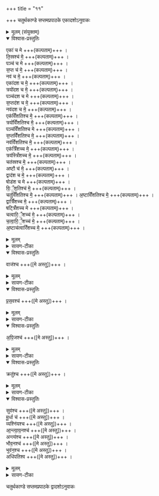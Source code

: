 +++
title = "११"

+++
चतुर्थकाण्डे सप्तमप्रपाठके एकादशोऽनुवाकः

<details><summary>मूलम् (संयुक्तम्)</summary>

एका॑ च मे ति॒स्रश्च॑ मे॒ पञ्च॑ च मे स॒प्त च॑ मे॒ नव॑ च म॒ एका॑दश च मे॒ त्रयो॑दश च मे॒ पञ्च॑दश च मे स॒प्तद॑श च मे॒ नव॑दश च म॒ एक॑विँशतिश्च मे॒ त्रयो॑विँशतिश्च मे॒ पञ्च॑विँशतिश्च मे स॒प्तविँ॑शतिश्च मे॒ नव॑विँशतिश्च म॒ एक॑त्रिँशच्च मे॒ त्रय॑स्त्रिँशच्च [19]  मे॒ चत॑स्रश्च मे॒ऽष्टौ च॑ मे॒ द्वाद॑श च मे॒ षोड॑श च मे विँश॒तिश्च॑ मे॒ चतु॑र्विँशतिश्च मे॒ऽष्टाविँ॑शतिश्च मे॒ द्वात्रिँ॑शच्च मे॒ षट्त्रिँ॑शच्च मे चत्वारि॒ँ॒शच्च॑ मे॒ चतु॑श्चत्वारिँशच्च मे॒ऽष्टाच॑त्वारिँशच्च मे॒ वाज॑श्च प्रस॒वश्चा॑पि॒जश्च॒ क्रतु॑श्च॒ सुव॑श्च मू॒र्धा च॒ व्यश्ञि॑यश्चान्त्याय॒नश्चान्त्य॑श्च भौव॒नश्च॒ भुव॑न॒श्चाधि॑पतिश्च ॥ [20]
</details>

<details open><summary>विश्वास-प्रस्तुतिः</summary>

एका॑ च मे +++(कल्पताम्)+++ ।  
ति॒स्रश्च॑ मे॒  +++(कल्पताम्)+++ ।  
पञ्च॑ च मे +++(कल्पताम्)+++ ।  
स॒प्त च॑ मे॒  +++(कल्पताम्)+++ ।  
नव॑ च मे॒  +++(कल्पताम्)+++ ।  
एका॑दश च मे॒  +++(कल्पताम्)+++ ।  
त्रयो॑दश च मे॒  +++(कल्पताम्)+++ ।  
पञ्च॑दश च मे +++(कल्पताम्)+++ ।  
स॒प्तद॑श च मे॒  +++(कल्पताम्)+++ ।  
नव॑दश च मे॒  +++(कल्पताम्)+++ ।  
एक॑विँशतिश्च मे॒  +++(कल्पताम्)+++ ।  
त्रयो॑विँशतिश्च मे॒  +++(कल्पताम्)+++ ।  
पञ्च॑विँशतिश्च मे +++(कल्पताम्)+++ ।  
स॒प्तविँ॑शतिश्च मे॒  +++(कल्पताम्)+++ ।  
नव॑विँशतिश्च मे॒  +++(कल्पताम्)+++ ।  
एक॑त्रिँशच्च मे॒  +++(कल्पताम्)+++ ।  
त्रय॑स्त्रिँशच्च मे॒ +++(कल्पताम्)+++ ।  
चत॑स्रश्च मे॒ +++(कल्पताम्)+++ ।  
अष्टौ च॑ मे॒  +++(कल्पताम्)+++ ।  
द्वाद॑श च मे॒  +++(कल्पताम्)+++ ।  
षोड॑श च मे +++(कल्पताम्)+++ ।  
वि॒ँ॒श॒तिश्च॑  मे॒  +++(कल्पताम्)+++ ।  
चतु॑र्विँशतिश्च मे॒ +++(कल्पताम्)+++ ।
अ॒ष्टाविँ॑शतिश्च मे॒  +++(कल्पताम्)+++ ।  
द्वात्रिँ॑शच्च मे॒  +++(कल्पताम्)+++ ।  
षट्त्रिँ॑शच्च मे +++(कल्पताम्)+++ ।  
चत्वारि॒ँ॒शच्च॑ मे॒  +++(कल्पताम्)+++ ।  
च॒त्वा॒रि॒ँ॒शच्च॑ मे॒  +++(कल्पताम्)+++ ।   
अ॒ष्टाच॑त्वारिँशच्च मे॒  +++(कल्पताम्)+++ ।  
</details>

<details><summary>मूलम्</summary>

एका॑ च मे +++(कल्पताम्)+++ ।  
ति॒स्रश्च॑ मे॒  +++(कल्पताम्)+++ ।  
पञ्च॑ च मे +++(कल्पताम्)+++ ।  
स॒प्त च॑ मे॒  +++(कल्पताम्)+++ ।  
नव॑ च मे॒  +++(कल्पताम्)+++ ।  
एका॑दश च मे॒  +++(कल्पताम्)+++ ।  
त्रयो॑दश च मे॒  +++(कल्पताम्)+++ ।  
पञ्च॑दश च मे +++(कल्पताम्)+++ ।  
स॒प्तद॑श च मे॒  +++(कल्पताम्)+++ ।  
नव॑दश च मे॒  +++(कल्पताम्)+++ ।  
एक॑विँशतिश्च मे॒  +++(कल्पताम्)+++ ।  
त्रयो॑विँशतिश्च मे॒  +++(कल्पताम्)+++ ।  
पञ्च॑विँशतिश्च मे +++(कल्पताम्)+++ ।  
स॒प्तविँ॑शतिश्च मे॒  +++(कल्पताम्)+++ ।  
नव॑विँशतिश्च मे॒  +++(कल्पताम्)+++ ।  
एक॑त्रिँशच्च मे॒  +++(कल्पताम्)+++ ।  
त्रय॑स्त्रिँशच्च मे॒ +++(कल्पताम्)+++ ।  
चत॑स्रश्च मे॒ +++(कल्पताम्)+++ ।  
अष्टौ च॑ मे॒  +++(कल्पताम्)+++ ।  
द्वाद॑श च मे॒  +++(कल्पताम्)+++ ।  
षोड॑श च मे +++(कल्पताम्)+++ ।  
वि॒ँ॒श॒तिश्च॑  मे॒  +++(कल्पताम्)+++ ।  
चतु॑र्विँशतिश्च मे॒ +++(कल्पताम्)+++ ।
अ॒ष्टाविँ॑शतिश्च मे॒  +++(कल्पताम्)+++ ।  
द्वात्रिँ॑शच्च मे॒  +++(कल्पताम्)+++ ।  
षट्त्रिँ॑शच्च मे +++(कल्पताम्)+++ ।  
चत्वारि॒ँ॒शच्च॑ मे॒  +++(कल्पताम्)+++ ।  
च॒त्वा॒रि॒ँ॒शच्च॑ मे॒  +++(कल्पताम्)+++ ।   
अ॒ष्टाच॑त्वारिँशच्च मे॒  +++(कल्पताम्)+++ ।  
</details>

<details><summary>सायण-टीका</summary>

२२३९ (अथ चतुर्थाष्टके सप्तमप्रपाठके एकादशोऽनुवाकः)।  
एकादशमाह –  २२४० एका च म इति ।  
एकादिशब्दाः संख्यापराः ।   
</details>

<details open><summary>विश्वास-प्रस्तुतिः</summary>

वाज॑श्च +++([मे अस्तु])+++  ।    
</details>

<details><summary>मूलम्</summary>

वाज॑श्च +++([मे अस्तु])+++  ।    
</details>

<details><summary>सायण-टीका</summary>

वाजादयः सर्वे मम सन्त्विति शेषः ।  
वाजोऽन्नम् ।  
</details>

<details open><summary>विश्वास-प्रस्तुतिः</summary>

प्र॒स॒वश्च॑ +++([मे अस्तु])+++  ।    
</details>

<details><summary>मूलम्</summary>

प्र॒स॒वश्च॑ +++([मे अस्तु])+++  ।    
</details>

<details><summary>सायण-टीका</summary>

प्रसवस्तस्योत्पत्तिः ।  
</details>

<details open><summary>विश्वास-प्रस्तुतिः</summary>

अ॒पि॒जश्च॑ +++([मे अस्तु])+++  ।    
</details>

<details><summary>मूलम्</summary>

अ॒पि॒जश्च॑ +++([मे अस्तु])+++  ।    
</details>

<details><summary>सायण-टीका</summary>

अपिजस्तस्यैव पुनः पुनरुत्पत्तिः ।  
</details>

<details open><summary>विश्वास-प्रस्तुतिः</summary>

क्रतु॑श्च +++([मे अस्तु])+++  ।   
</details>

<details><summary>मूलम्</summary>

क्रतु॑श्च +++([मे अस्तु])+++  ।   
</details>

<details><summary>सायण-टीका</summary>

क्रतु संकल्पो भोगदिविषयो यागो वा ।  
</details>

<details open><summary>विश्वास-प्रस्तुतिः</summary>

सुव॑श्च +++([मे अस्तु])+++  ।    
मू॒र्धा च॑ +++([मे अस्तु])+++  ।    
व्यश्नि॑यश्च +++([मे अस्तु])+++  ।    
आ॒न्त्या॒य॒नश्च॑ +++([मे अस्तु])+++  ।    
अन्त्य॑श्च +++([मे अस्तु])+++  ।    
भौव॒नश्च॑ +++([मे अस्तु])+++ ।    
भुव॑न॒श्च +++([मे अस्तु])+++  ।    
अधि॑पतिश्व +++([मे अस्तु])+++  ।    
</details>

<details><summary>मूलम्</summary>

सुव॑श्च +++([मे अस्तु])+++  ।    
मू॒र्धा च॑ +++([मे अस्तु])+++  ।    
व्यश्नि॑यश्च +++([मे अस्तु])+++  ।    
आ॒न्त्या॒य॒नश्च॑ +++([मे अस्तु])+++  ।    
अन्त्य॑श्च +++([मे अस्तु])+++  ।    
भौव॒नश्च॑ +++([मे अस्तु])+++ ।    
भुव॑न॒श्च +++([मे अस्तु])+++  ।    
अधि॑पतिश्व +++([मे अस्तु])+++  ।    
</details>

<details><summary>सायण-टीका</summary>

सुवस्तस्योत्षत्तौ हेतुरादित्यः ।   

अथवा वाजादयश्चैत्रादिमासानां नामविशेषाः ।  
तदानीं ते सर्वे प्रीणन्त्विति वाक्यशेषः ।  
चकाराः परस्परसमुच्चयार्था अनुक्तकालादिदेवतासमुच्चयार्था वा।  
यथोक्तैकादशानुवाक्ररूपमन्त्रसाध्यं होमं विधत्ते – “वसोर्धारां जुहोति वसोर्मे धाराऽसदिति वा एषा हूयते घृतस्य वा एनमेवा धाराऽमुष्मिल्ँ लोके पिन्वमानोप तिष्ठते” [सं. का. ५ प्र. ४ अ. ८] इति।    वसोर्धनस्य धारा सांतत्यं ययाऽऽहुत्या लभ्यते सेयमाहुतिर्वसोर्धारा तां जुहुयात् ।  
तदेतदुक्तं निर्वचनं सूच्यतेयो यजमानो बसोर्धारां जुहोति स प्रथमं मम धनस्य नैरन्तर्यं भूयादित्येतं कामयते ।  
ततस्तेनेयमाहुतिर्हूयप्ते ।   तेन होमनैनं यजमानं स्वर्गे लोके धृतस्य धारा पिन्वमाना प्रीणयति सेवते ।   तत्र द्रव्यं विधत्ते– “आज्येन जुहोति तेजो वा आज्यं तेजो वसोर्धारा तेजसैवास्मै तेजोऽव रुन्धे” (सं. का. ५ प्र. ४ अ. ८) इति।    सुवर्णादिधनसमृद्धेरपि घृतवत्तेजोरूपत्वं प्रसिद्धम् ।  
कामप्राप्तिहेतुत्वेनांपि तामाहुहिं प्रशंसति– “अथो कामा वै वसोर्धारा कामानेवाव रुन्धे” [सं. का. ५ प्र. ४ अ. ८] इति।   अन्वयव्यतिरेकाभ्यां सांतत्यं विधत्ते– “यं कामयेत प्राणानस्यान्नाद्यं वि च्छिन्द्यामिति विग्राहं तस्य जुहुयात्प्राणानेवास्यान्नाद्यं वि च्छिनत्ति ये कामयेत प्राणानस्यान्नाद्यँ सं तनुयामिति संत तां तस्य जुहुयात्प्राणानेवास्यान्नाद्यँ सं तनेति” (सं. का. ५ प्र. ४ अ. ८) इति।    अस्य यजमानस्य प्राणानन्नं च विच्छिन्द्यामित्येवं द्विषन्नघ्वर्युरवें मन्त्रं   २२४१ मध्ये विगृह्य जुहुयात् ।   यस्तु प्राणानामन्नस्य च सांतत्यं कामयते सोऽयं संतता माहुतिं जुहुयात् ।   अथ वाजश्च म इत्यादीन्यन्नं च मेऽक्षुच्च म इत्यत प्राक्तनानि चतुश्चत्वारिंशदधिकशतसंख्बाकानि वाक्यानि ।   तानि द्वादशसंघरूपेण विभज्य प्रशंसति– “द्वादश द्वादशानि जुहोति द्वादश मासा संवत्सरः संवत्सरणैवास्मा अन्नमव रुन्धे” [सं. का. ५ प्र. ४ अ. ८] इति।    द्वादशानां वाक्यानां समूहो द्वादशम् ।   तानि  च द्वादशानि पुनर्द्वादसंख्याकानि ।   तथा सति चतुश्चत्वारिंशदधिकशतसंख्या संपद्यते ।   तदन्तर्गतद्वादशसंख्याया मासद्वारा संवत्सररूपत्वात्संवत्सरसाध्यमन्नं प्राप्नोति।  
अथ चतुर्थानुवाकगतानि वाक्यानि प्रशंसति ।  
“अन्नं च मेऽक्षुच्च म इत्याहैतद्वा अन्नस्य रूपँ रूपेणैवान्नमव रुन्धे” [सं. का. ५ प्र. ४ अ. ८] इति।    अन्नमित्यादिभिर्वाक्यैर्यत्प्रतिपाद्यं तत्सर्वबन्नल्य रूपम् ।   क्षुदभावस्यान्नसाघ्यत्वादुपरितनानां च व्रीह्यादीनामन्नसाधनत्वात् ।  
अथ पञ्चमानुवाकगतवाक्यानि प्रशंसति– “अग्निश्च म आपश्च म इत्याहैषा वा अन्नस्य योनिः सयोन्येवान्नमव रुन्धे” (सं. का. ५ प्र. ४ अ. ८) इति।    अग्नेः पाकहेतुत्वादन्नयोनित्वम् ।   अपां चौषधिजनकत्वादन्नयोनित्वम् ।   एत न्मन्त्रपाठेनानेकप्रकारकारणसहितमन्नं प्राप्नोति ।    अथ षष्ठानुवाकगतानि वाक्यानि प्रशंसति— “अर्धेन्द्राणि जुहोति देवता एवाव रुन्धे यत्सर्वेषामर्धमिन्द्रः प्रति तस्मादिन्द्रो देवतानां भूयिष्ठभाक्तम इन्द्रमुत्तरमाहेनद्रियमेवास्मिन्नुपरिष्ठाद्दधाति” [सं. का. ५ प्र. ४ अ. ८] इति।    येषां वाक्यानामर्धेष्विन्द्रः पठ्यते तान्यर्धेन्द्राणि, तेषु वाक्येष्वेग्नीषोमादीनां देवतानां पूर्वार्धष्वाम्नातत्वाद्देवताः प्राप्नोति।   यद्यस्मात्कारणात्सर्वेषां वाक्यानां   २२४५ प्रत्यर्धमिन्द्रः पठ्यते तस्मात्कारणादयमिन्द्रो भूयिष्ठभाक्तमो भूयिष्ठं प्रभूतं हविर्भजतीति भूयिष्ठभाक्, अतिशयेन तादृशः ।   यस्माद्वेद इन्द्रमत्रोत्तरार्धगतं प्राह तस्मादस्मिन्यजमानेऽप्युपरिष्ठाच्छिरोभागे चक्षुरादीन्द्रियं स्थापयति ।   सप्तमाष्टभयोरनुवाकयोरवस्थितानि वाक्यानि प्रशंसति– “यज्ञायुधानि जुहोति यज्ञो वै यज्ञायुधानि यज्ञमेवाव रुन्धेऽथो इतद्वै यज्ञस्य रूपँ रूपेणैव यज्ञमव रुन्धे” (सं. का. ५ प्र. ४ अ. ८) इति।    अश्वदाभ्यादिग्रहरूपाणि यज्ञसाधनानि साक्षाद्यज्ञनिष्पादकत्वाद्यज्ञस्वरूपाणि इध्मवर्हिरादिभिर्यज्ञः परम्परया निरूप्यते, न तु ग्रहैरिव साक्षान्निष्पाद्यते ।   तस्मात्तानि यज्ञस्य रूपम् ।   एतैरन्तरङ्गैर्बहिरङ्गैश्च यज्ञायुधैर्यज्ञं प्राप्नोति ।   अन्तिमस्य स्वगाकारवाक्यस्य तात्पर्यं दर्शवति – “अवभृथश्च मे स्वगाकारश्च म इत्याह स्वगाकृत्यै” (सं. का. ५ प्र. ४ अ. ८) इति।    स्वाधीनत्वकरणायेत्यर्थः ।   नवमानुवाके पूर्वार्धगतानि वाक्यानि प्रशंसति– “अग्निश्च मे घर्मश्च म इत्याहैतद्वै ब्रह्मवर्चसस्य रूपँ रूपेणैव ब्रह्मवर्जसमव रुन्धे” (सं. का. ५ प्र. ४ अ. ८) इति।    अग्न्यादिभिर्ब्राह्मणकर्मनिष्पत्तेरेतेषां ब्रह्मवर्चसरूपत्वम् ।  
एकश्मिन्नेवानुवाक उत्तरार्धगतानि वाक्यानि प्रशंसति– “ऋक्च मे साम च म इत्याहैतद्वै छन्दसाँ रूपँ रूपेणैव छन्दाँ स्यव रुन्धे” (सं. का. ५ प्र. ४ अ. ८) इति।    ऋगादिकं छन्दसां वेदानां स्वरूपमिति प्रसिद्धम् ।  
दशमानुवाके पूर्वार्धगतवाक्यानि प्रशंसति— “गर्भाश्च मे वत्साश्च म इत्याहैतद्वै पशूनाँ रूपँ रूपेणैव पशूनव रुन्धे” (सं. का. ५ प्र. ४ अ. ८) इति।    गर्भवत्सादीनां पशुरूपत्वं प्रसिद्धम् ।  
एतस्मिन्नेवानुवाक उत्तरार्धगतानि वाक्यानि प्रशंसति–  २२४३ “कल्पाञ्जुहोत्यक्लृप्तस्य क्लृप्त्यै” (सं. का. ५ प्र. ४ अ. ८) इति।    आयुर्यज्ञेन कल्पतामित्यादयो मन्त्राः कल्पाः ।   पूर्वं यद्यद्वस्त्वक्लृप्तं स्वस्वकार्यसमथं न भवति तस्य तस्य सामर्थ्यायायं होमः ।  
एकादशानुवाके पूर्वभागगतानि वाक्प्रानि प्रशंसति– “युग्मदयुजे जुहोति मिथुनत्वाय” (सं. का. ५ प्र. ४ अ. ८) इति।    चतस्रश्च मेऽष्टौ च म इत्यादिकं समसंख्यारूपं युग्मम् (त्) ।   एका च मे तिस्रश्च म इत्यादि विषमसंख्यारूपमयुग्मं [ क् ], राशिद्वयं स्त्रीपुरुषवत्परस्परविलक्षणत्वान्मिथुनत्वाय संपद्यते ।   राशिद्वयेऽप्युत्तरोत्तराधिक्यं प्रशंसति– “उत्तराबती भवतोऽभिक्रान्त्यै” (सं. का. ५ प्र. ४ अ. ८) इति।    एकत्वादुत्तरं त्रित्वं, तस्माच्चोत्तरं पञ्चत्वं, तथा चतुष्ठ्वादुत्तरमष्टत्वम् तस्माच्चोत्तरं द्वादशत्वम् ।   एवमुभवोरुत्तरावत्त्वेनाभितो व्याप्तिर्भवति ।  
युग्मायुग्मसंख्यावाचिशब्दानां तात्पर्यं दर्शयति– “एका च मे तिस्रश्च म इत्याह देवछन्दसं वा एका च तिस्रश्च मनुष्यछन्दसं चतस्र्श्चाष्ठौ च देवछन्दसं चैव मनुष्यछन्दसं चाव रुन्ध” (सं. का. ५ प्र. ४ अ. ८) इति।    विषमसंख्याया देवानां प्रियाणि च्छन्दासि निष्पाद्यन्ते, समसंख्यया तु मनुष्यप्रियाणि ।   अतस्तदुभयं प्राप्नोति ।   राशिद्वयेऽप्युत्तरसंख्यावृद्धेरवधिं प्रशंसति— “आ प्रयस्त्रिँ शतो जुहोति त्रयस्त्रिँ शब्दै देवता एवाव रुन्ध आऽष्टाचत्वारिँ शतो जुहोत्यष्टाघत्वारिँ शदक्षरा जगती जागताः पशवो जगत्यैवास्म पशूनव रुन्धे” [सं. का. ५ प्र. ४ अ. ८] इति।    अस्मिन्ननुवाक उत्तरभागगतानि वाक्यानि प्रशंसति– “वाजश्च प्रसवश्चेति द्वादशं जुहोति द्वादश मासाः संवत्सरः संवत्सर एव प्रति तिष्ठति” [सं. का. ५ प्र. ४ अ. ८] इति।     २२४४ अत्र विनियोगसंग्रहः– अग्नाविष्णु वसोर्धारामेकादशभिरादितः।  
अनुवाकैर्जुहोत्येकामाहुतिं संतता घृतात् ॥   इति ।  
अथ मीमांसा।  
द्वादशाध्यायस्य तृवीयपादे चिन्तितम्– मन्त्रादौ किं वसोर्धारा मन्त्रान्ते वाऽव संततेः।  
आद्यो होमेषु संतत्या द्वादशान्तेषु तद्धुतिः॥  
अग्नौ किंचित्कर्म विहितम्– “संततां वसोर्धारां जुहोति” इति ।   तत्र संतत्यं नित्श्छिद्रत्वम् ।   तच्च मन्त्रकर्मणोः सहोपक्रमे सत्युपपद्यते ।   तस्मान्गन्त्राद कर्मसंनिपात इति प्राप्ते ब्रूमः तस्मिन्वसोर्धाराख्ये कर्मणि द्वादश द्वादशानि जुहोतीति श्रुतम् ।   द्वादशभिर्मन्त्रवाक्यैः संपाद्यमेकमाहुतिस्वरूपं द्वादशम् ।   तद्य था– “वाजश्च मे प्रसवश्च मे प्रयतिश्च मे प्रसितिश्च मे धीतिश्च मे क्रतुश्च मे स्वरश्च मे श्लोकश्च मे श्रावश्च मे श्रुतिश्च मे ज्योतिश्च मे सुवश्च मे” इत्येतैद्वै।   दशभिर्मन्त्रवाक्यैरेकाऽऽहुतिर्होतव्या ।   एकादशोत्तसहुतयः “प्राणश्च मेऽपानश्च मे” इत्यादिभिर्निष्पाद्यन्ते ।   एतेषु  च होमद्वादशकेषु मध्ये विलंम्बाभावः सांतत्यं न तु मन्त्रकर्मणोः सहोपक्रमः ।   तस्मात्पूर्वन्यायेन मन्त्रान्ते कर्मसंनिपातस्य नातिविघ्नः॥  
इति श्रीमत्सायणाचार्यविरचिते माधवीये वेदार्थप्रकाशे कृष्णयजुर्वेदीयतैत्तिरीयसंहिताभाष्ये चतुर्थकाण्डे सप्तमप्रपाठके  एकादशोऽनुवाकः ॥   ११ ॥  
</details>

चतुर्थकाण्डे सप्तमप्रपाठके द्वादशोऽनुवाकः
